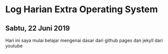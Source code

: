 # Log Harian Extra Operating System
## Sabtu, 22 Juni 2019


Hari ini saya mulai belajar mengenai dasar dari github pages dan jekyll dari youtube

